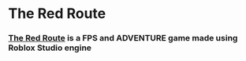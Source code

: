 # The Red Route

### [The Red Route](https://www.roblox.com/pt/games/129383516647107/The-Red-Route) is a FPS and ADVENTURE game made using Roblox Studio engine
